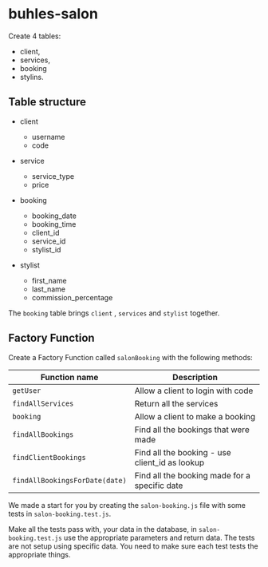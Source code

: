# buhles-salon

Create 4 tables: 

* client, 
* services, 
* booking 
* stylins. 

## Table structure

* client 
    - username
    - code

* service 
    - service_type
    - price

* booking  
    - booking_date
    - booking_time
    - client_id
    - service_id
    - stylist_id

* stylist 
    - first_name
    - last_name
    - commission_percentage
        

The `booking` table brings `client` , `services` and `stylist` together.

## Factory Function

Create a Factory Function called `salonBooking` with the following methods:

Function name            | Description   
------------------------ | ---------------
`getUser` 		 | Allow a client to login with code              
`findAllServices` 		     |  Return all the services            
`booking` 	     |  Allow a client to make a booking
`findAllBookings` 	 |  Find all the bookings that were made
`findClientBookings` 	     |  Find all the booking - use client_id as lookup
`findAllBookingsForDate(date)`    |   Find all the booking made for a specific date

We made a start for you by creating the `salon-booking.js` file with some tests in `salon-booking.test.js`.

Make all the tests pass with, your data in the database, in `salon-booking.test.js` use the appropriate parameters and return data. The tests are not setup using specific data. You need to make sure each test tests the appropriate things.
